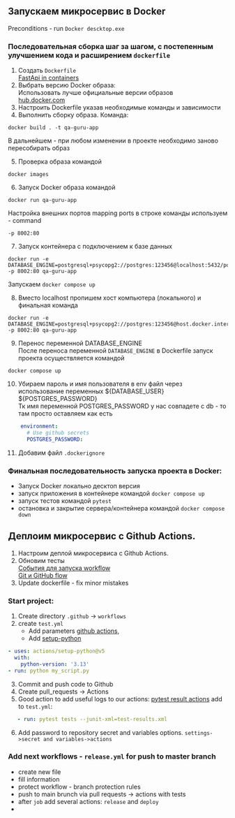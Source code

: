 ## Запускаем микросервис в Docker

Preconditions - run `Docker descktop.exe`

### Последовательная сборка шаг за шагом, с постепенным улучшением кода и расширением `dockerfile`

1. Создать `Dockerfile`  
   [FastApi in containers](https://fastapi.tiangolo.com/deployment/docker/#what-is-a-container-image)
2. Выбрать версию Docker образа:  
   Использовать лучше официальные версии образов  
   [hub.docker.com](https://hub.docker.com/_/python)
3. Настроить Dockerfile указав необходимые команды и зависимости
4. Выполнить сборку образа. Команда:

```commandline
docker build . -t qa-guru-app
```

В дальнейшем - при любом изменении в проекте необходимо заново пересобирать образ

5. Проверка образа командой

```commandline
docker images
```

6. Запуск Docker образа командой

```commandline
docker run qa-guru-app
```

Настройка внешних портов mapping ports в строке команды используем - command

```commandline
-p 8002:80
```

7. Запуск контейнера с подключением к базе данных

```commandline
docker run -e DATABASE_ENGINE=postgresql+psycopg2://postgres:123456@localhost:5432/postgres -p 8002:80 qa-guru-app

```

Запускаем `docker compose up`

8. Вместо localhost пропишем хост компьютера (локального) и финальная команда

```commandline
docker run -e DATABASE_ENGINE=postgresql+psycopg2://postgres:123456@host.docker.internal:5432/postgres -p 8002:80 qa-guru-app

```

9. Перенос переменной DATABASE_ENGINE  
   После переноса переменной `DATABASE_ENGINE` в Dockerfile запуск проекта осуществляется командой

```commandline
docker compose up
```

10. Убираем пароль и имя пользователя в env файл через использование переменных ${DATABASE_USER}  ${POSTGRES_PASSWORD}  
    Тк имя переменной POSTGRES_PASSWORD у нас совпадете с db - то там просто оставляем как есть

```yaml
    environment:
      # Use github secrets
      POSTGRES_PASSWORD:
```

11. Добавим файл `.dockerignore`

### Финальная последовательность запуска проекта в Docker:

- Запуск Docker локально десктоп версия
- запуск приложения в контейнере командой `docker compose up`
- запуск тестов командой `pytest`
- остановка и закрытие сервера/контейнера командой `docker compose down`

## Деплоим микросервис с Github Actions.

1. Настроим деплой микросервиса с Github Actions.
2. Обновим тесты  
   [События для запуска workflow](https://docs.github.com/en/actions/writing-workflows/choosing-when-your-workflow-runs/events-that-trigger-workflows#pull_request)  
   [Git и GitHub flow](https://medium.com/@yanminthwin/understanding-github-flow-and-git-flow-957bc6e12220)
3. Update dockerfile - fix minor mistakes

### Start project:

1. Create directory `.github` -> `workflows`
2. create `test.yml`
    - Add parameters [github actions](),
    - Add [setup-python](https://github.com/actions/setup-python)

```yaml
- uses: actions/setup-python@v5
  with:
    python-version: '3.13'
- run: python my_script.py
```

3. Commit and push code to Github
4. Create pull_requests -> Actions
5. Good action to add useful logs to our
   actions: [pytest result actions](https://github.com/pmeier/pytest-results-action)
   add to `test.yml`:

```yaml
   - run: pytest tests --junit-xml=test-results.xml
```

6. Add password to repository secret and variables options. `settings->secret and variables->actions`

### Add next workflows - `release.yml` for push to master branch  

- create new file
- fill information
- protect workflow - branch protection rules
- push to main brunch via pull requests -> actions with tests
- after `job` add several actions: `release` and `deploy`  
- 

